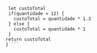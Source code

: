 ```function calculaPrecoTotal(quantidade) {
 let custoTotal
 if(quantidade < 12) {
   custoTotal = quantidade * 1.3
 } else {
   custoTotal = quantidade * 1
 }
return custoTotal
} ```